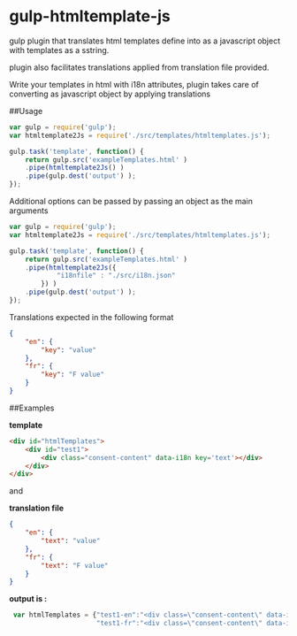 # gulp-htmltemplate-js
 

gulp plugin that translates html templates define into as a javascript object with templates as a sstring.

plugin also facilitates translations applied from translation file provided.

Write your templates in html with i18n attributes, plugin takes care of converting as javascript object by applying translations

##Usage

```js
var gulp = require('gulp');
var htmltemplate2Js = require('./src/templates/htmltemplates.js');

gulp.task('template', function() {
	return gulp.src('exampleTemplates.html' )
	.pipe(htmltemplate2Js() )
	.pipe(gulp.dest('output') );
});
```
Additional options can be passed by passing an object as the main arguments

```js
var gulp = require('gulp');
var htmltemplate2Js = require('./src/templates/htmltemplates.js');

gulp.task('template', function() {
	return gulp.src('exampleTemplates.html' )
	.pipe(htmltemplate2Js({
            "i18nfile" : "./src/i18n.json" 
        }) )
	.pipe(gulp.dest('output') );
});
```
Translations expected in the following format 

```json
{
    "en": {
        "key": "value"
    },
    "fr": {
        "key": "F value"
    }
}
```

##Examples

**template**
```html
<div id="htmlTemplates">
    <div id="test1">
        <div class="consent-content" data-i18n key='text'></div>
    </div>
</div>

```
and 

**translation file**
```json
{
    "en": {
        "text": "value"
    },
    "fr": {
        "text": "F value"
    }
}
```

**output is :**

```js
 var htmlTemplates = {"test1-en":"<div class=\"consent-content\" data-i18n key='text'>value</div>", 
                      "test1-fr":"<div class=\"consent-content\" data-i18n key='text'>F value</div>"}
```